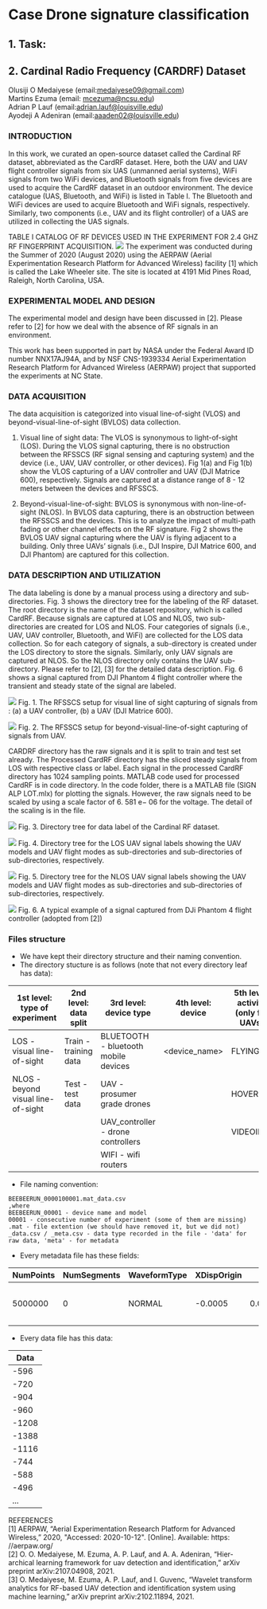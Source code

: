 # Case Drone signature classification

## 1. Task:



## 2. Cardinal Radio Frequency (CARDRF) Dataset
Olusiji O Medaiyese (email:medaiyese09@gmail.com)  
Martins Ezuma (email: mcezuma@ncsu.edu)  
Adrian P Lauf (email:adrian.lauf@louisville.edu)  
Ayodeji A Adeniran (email:aaaden02@louisville.edu)

### INTRODUCTION

In this work, we curated an open-source dataset called the Cardinal RF dataset, abbreviated as the CardRF dataset. Here, both the UAV and UAV flight controller signals from six UAS (unmanned aerial systems), WiFi signals from two WiFi devices, and Bluetooth signals from five devices are used to acquire the CardRF dataset in an outdoor environment. The device catalogue (UAS, Bluetooth, and WiFi) is listed in Table I. The Bluetooth and WiFi devices are used to acquire Bluetooth and WiFi signals, respectively. Similarly, two components (i.e., UAV and its flight controller) of a UAS are utilized in collecting the UAS signals.

TABLE I
CATALOG OF RF DEVICES USED IN THE EXPERIMENT FOR 2.4 GHZ RF
FINGERPRINT ACQUISITION.
![](/img/table1.png)
The experiment was conducted during the Summer of 2020 (August 2020) using the AERPAW (Aerial Experimentation Research Platform for Advanced Wireless) facility [1] which is called the Lake Wheeler site. The site is located at 4191 Mid Pines Road, Raleigh, North Carolina, USA.

### EXPERIMENTAL MODEL AND DESIGN

The experimental model and design have been discussed in [2]. Please refer to [2] for how we deal with the absence of RF signals in an environment.

This work has been supported in part by NASA under the Federal Award ID number NNX17AJ94A, and by NSF CNS-1939334 Aerial Experimentation Research Platform for Advanced Wireless (AERPAW) project that supported the experiments at NC State.

### DATA ACQUISITION

The data acquisition is categorized into visual line-of-sight (VLOS) and beyond-visual-line-of-sight (BVLOS) data collection.
1) Visual line of sight data: The VLOS is synonymous to light-of-sight (LOS). During the VLOS signal capturing, there is no obstruction between the RFSSCS (RF signal sensing and capturing system) and the device (i.e., UAV, UAV controller, or other devices). Fig 1(a) and Fig 1(b) show the VLOS capturing of a UAV controller and UAV (DJI Matrice 600), respectively. Signals are captured at a distance range of 8 - 12 meters between the devices and RFSSCS.

2) Beyond-visual-line-of-sight: BVLOS is synonymous with non-line-of-sight (NLOS). In BVLOS data capturing, there is an obstruction between the RFSSCS and the devices. This is to analyze the impact of multi-path fading or other channel effects on the RF signature. Fig 2 shows the BVLOS UAV signal capturing where the UAV is flying adjacent to a building. Only three UAVs’ signals (i.e., DJI Inspire, DJI Matrice 600, and DJI Phantom) are captured for this collection.

### DATA DESCRIPTION AND UTILIZATION

The data labeling is done by a manual process using a directory and sub-directories. Fig. 3 shows the directory tree for the labeling of the RF dataset. The root directory is the name of the dataset repository, which is called CardRF. Because signals are captured at LOS and NLOS, two sub-directories are created for LOS and NLOS. Four categories of signals (i.e., UAV, UAV controller, Bluetooth, and WiFi) are collected for the LOS data collection. So for each category of signals, a sub-directory is created under the LOS directory to store the signals. Similarly, only UAV signals are captured at NLOS. So the NLOS directory only contains the UAV sub-directory. Please refer to [2], [3] for the detailed data description. Fig. 6 shows a signal captured from DJI Phantom 4 flight controller where the transient and steady state of the signal are labeled.

![](/img/fig1.png)
Fig. 1. The RFSSCS setup for visual line of sight capturing of signals from : (a) a UAV controller, (b) a UAV (DJI Matrice 600).

![](/img/fig2.png)
Fig. 2. The RFSSCS setup for beyond-visual-line-of-sight capturing of signals from UAV.

CARDRF directory has the raw signals and it is split to train and test set already. The Processed CardRF directory has the sliced steady signals from LOS with respective class or label. Each signal in the processed CardRF directory has 1024 sampling points. MATLAB code used for processed CardRF is in code directory. In the code folder, there is a MATLAB file (SIGN ALP LOT.mlx) for plotting the signals. However, the raw signals need to be scaled by using a scale factor of 6. 581 e− 06 for the voltage. The detail of the scaling is in the file. 


![](/img/fig3.png)
Fig. 3. Directory tree for data label of the Cardinal RF dataset.

![](/img/fig4.png)
Fig. 4. Directory tree for the LOS UAV signal labels showing the UAV models and UAV flight modes as sub-directories and sub-directories of sub-directories, respectively.

![](/img/fig5.png)
Fig. 5. Directory tree for the NLOS UAV signal labels showing the UAV models and UAV flight modes as sub-directories and sub-directories of sub-directories, respectively.

![](/img/fig6.png)
Fig. 6. A typical example of a signal captured from DJi Phantom 4 flight controller (adopted from [2])

### Files structure

* We have kept their directory structure and their naming convention.
* The directory stucture is as follows (note that not every directory leaf has data):

| 1st level: type of experiment | 2nd level: data split | 3rd level: device type | 4th level: device | 5th level: activity (only for UAVs) |
|----------------------- |----------------------- |----------------------- |----------------------- |----------------------- |
| LOS - visual line-of-sight | Train - training data | BLUETOOTH - bluetooth mobile devices | <device_name> | FLYING |
| NLOS - beyond visual line-of-sight| Test - test data | UAV - prosumer grade drones | | HOVERING |
| | | UAV_controller - drone controllers | | VIDEOING |
| | | WIFI - wifi routers | |

* File naming convention:
```
BEEBEERUN_0000100001.mat_data.csv  
,where  
BEEBEERUN_00001 - device name and model  
00001 - consecutive number of experiment (some of them are missing)  
.mat - file extention (we should have removed it, but we did not)
_data.csv / _meta.csv - data type recorded in the file - 'data' for raw data, 'meta' - for metadata
```

* Every metadata file has these fields:
 
|NumPoints|NumSegments|WaveformType|XDispOrigin|XDispRange|XInc|XOrg|XUnits|YDispOrigin|YDispRange|YInc|YOrg|YUnits|XData|Model|Serial|Date|
|---|---|---|---|---|---|---|---|---|---|---|---|---|---|---|---|---|
|5000000|0|NORMAL|-0.0005|0.00100000004749745|5e-11|-0.000124999989494356|Second|0|0.400000005960464|6.58411814699916e-06|0.00663679109217515|Volt||MSOS604A|MY55510227|26-Aug-2020  2:32:16|

* Every data file has this data:

|Data|
|---|
|    -596|
|    -720|
|    -904|
|    -960|
|   -1208|
|   -1388|
|   -1116|
|    -744|
|    -588|
|    -496|     
|...|


REFERENCES  
[1] AERPAW, “Aerial Experimentation Research Platform for Advanced Wireless,” 2020, "Accessed: 2020-10-12". [Online]. Available: https:
//aerpaw.org/  
[2] O. O. Medaiyese, M. Ezuma, A. P. Lauf, and A. A. Adeniran, “Hier-archical learning framework for uav detection and identification,” arXiv
preprint arXiv:2107.04908, 2021.  
[3] O. Medaiyese, M. Ezuma, A. P. Lauf, and I. Guvenc, “Wavelet transform analytics for RF-based UAV detection and identification system using
machine learning,” arXiv preprint arXiv:2102.11894, 2021.  
